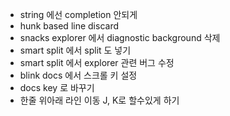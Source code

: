 - string 에선 completion 안되게 
- hunk based line discard
- snacks explorer 에서 diagnostic background 삭제
- smart split 에서 split 도 넣기
- smart split 에서 explorer 관련 버그 수정
- blink docs 에서 스크롤 키 설정
- docs key <S-d>로 바꾸기
- 한줄 위아래 라인 이동 J, K로 할수있게 하기
